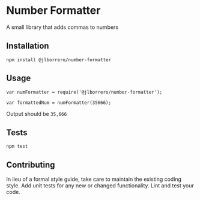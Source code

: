 Number Formatter
=========

A small library that adds commas to numbers

## Installation

  `npm install @jlborrero/number-formatter`

## Usage

    var numFormatter = require('@jlborrero/number-formatter');

    var formattedNum = numFormatter(35666);
  
  
  Output should be `35,666`


## Tests

  `npm test`

## Contributing

In lieu of a formal style guide, take care to maintain the existing coding style. Add unit tests for any new or changed functionality. Lint and test your code.
